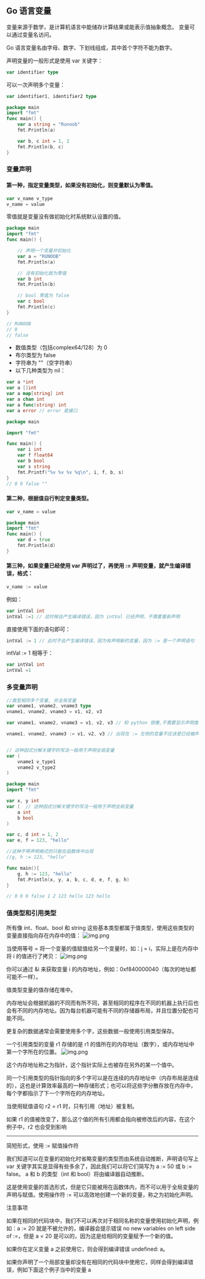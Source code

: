 ## Go 语言变量
变量来源于数学，是计算机语言中能储存计算结果或能表示值抽象概念。
变量可以通过变量名访问。

Go 语言变量名由字母、数字、下划线组成，其中首个字符不能为数字。

声明变量的一般形式是使用 var 关键字：
```go
var identifier type
```

可以一次声明多个变量：
```go
var identifier1, identifier2 type
```

```go
package main
import "fmt"
func main() {
    var a string = "Runoob"
    fmt.Println(a)

    var b, c int = 1, 2
    fmt.Println(b, c)
}
```

### 变量声明
#### 第一种，指定变量类型，如果没有初始化，则变量默认为零值。
```go
var v_name v_type
v_name = value

```
零值就是变量没有做初始化时系统默认设置的值。
```go
package main
import "fmt"
func main() {

    // 声明一个变量并初始化
    var a = "RUNOOB"
    fmt.Println(a)

    // 没有初始化就为零值
    var b int
    fmt.Println(b)

    // bool 零值为 false
    var c bool
    fmt.Println(c)
}

// RUNOOB
// 0
// false

```
- 数值类型（包括complex64/128）为 0
- 布尔类型为 false
- 字符串为 ""（空字符串）
- 以下几种类型为 nil：
```go
var a *int
var a []int
var a map[string] int
var a chan int
var a func(string) int
var a error // error 是接口
```

```go
package main

import "fmt"

func main() {
    var i int
    var f float64
    var b bool
    var s string
    fmt.Printf("%v %v %v %q\n", i, f, b, s)
}
// 0 0 false ""
```

#### 第二种，根据值自行判定变量类型。
```go
var v_name = value
```
```go
package main
import "fmt"
func main() {
    var d = true
    fmt.Println(d)
}
```

#### 第三种，如果变量已经使用 var 声明过了，再使用 := 声明变量，就产生编译错误，格式：
```go
v_name := value
```
例如：
```go
var intVal int 
intVal :=1 // 这时候会产生编译错误，因为 intVal 已经声明，不需要重新声明
```
直接使用下面的语句即可：
```go
intVal := 1 // 此时不会产生编译错误，因为有声明新的变量，因为 := 是一个声明语句
```
intVal := 1 相等于：
```go
var intVal int 
intVal =1 
```

### 多变量声明
```go
//类型相同多个变量, 非全局变量
var vname1, vname2, vname3 type
vname1, vname2, vname3 = v1, v2, v3

var vname1, vname2, vname3 = v1, v2, v3 // 和 python 很像,不需要显示声明类型，自动推断

vname1, vname2, vname3 := v1, v2, v3 // 出现在 := 左侧的变量不应该是已经被声明过的，否则会导致编译错误


// 这种因式分解关键字的写法一般用于声明全局变量
var (
    vname1 v_type1
    vname2 v_type2
)
```
```go
package main
import "fmt"

var x, y int
var (  // 这种因式分解关键字的写法一般用于声明全局变量
    a int
    b bool
)

var c, d int = 1, 2
var e, f = 123, "hello"

//这种不带声明格式的只能在函数体中出现
//g, h := 123, "hello"

func main(){
    g, h := 123, "hello"
    fmt.Println(x, y, a, b, c, d, e, f, g, h)
}

// 0 0 0 false 1 2 123 hello 123 hello
```

### 值类型和引用类型
所有像 int、float、bool 和 string 这些基本类型都属于值类型，使用这些类型的变量直接指向存在内存中的值：
![img.png](https://www.runoob.com/wp-content/uploads/2015/06/4.4.2_fig4.1.jpgrawtrue)

当使用等号 = 将一个变量的值赋值给另一个变量时，如：j = i，实际上是在内存中将 i 的值进行了拷贝：
![img.png](https://www.runoob.com/wp-content/uploads/2015/06/4.4.2_fig4.2.jpgrawtrue)

你可以通过 &i 来获取变量 i 的内存地址，例如：0xf840000040（每次的地址都可能不一样）。

值类型变量的值存储在堆中。

内存地址会根据机器的不同而有所不同，甚至相同的程序在不同的机器上执行后也会有不同的内存地址。因为每台机器可能有不同的存储器布局，并且位置分配也可能不同。

更复杂的数据通常会需要使用多个字，这些数据一般使用引用类型保存。

一个引用类型的变量 r1 存储的是 r1 的值所在的内存地址（数字），或内存地址中第一个字所在的位置。
![img.png](https://www.runoob.com/wp-content/uploads/2015/06/4.4.2_fig4.3.jpgrawtrue)

这个内存地址称之为指针，这个指针实际上也被存在另外的某一个值中。

同一个引用类型的指针指向的多个字可以是在连续的内存地址中（内存布局是连续的），这也是计算效率最高的一种存储形式；也可以将这些字分散存放在内存中，每个字都指示了下一个字所在的内存地址。

当使用赋值语句 r2 = r1 时，只有引用（地址）被复制。

如果 r1 的值被改变了，那么这个值的所有引用都会指向被修改后的内容，在这个例子中，r2 也会受到影响

--- 
简短形式，使用 := 赋值操作符

我们知道可以在变量的初始化时省略变量的类型而由系统自动推断，声明语句写上 var 关键字其实是显得有些多余了，因此我们可以将它们简写为 a := 50 或 b := false。
a 和 b 的类型（int 和 bool）将由编译器自动推断。

这是使用变量的首选形式，但是它只能被用在函数体内，而不可以用于全局变量的声明与赋值。使用操作符 := 可以高效地创建一个新的变量，称之为初始化声明。

注意事项

如果在相同的代码块中，我们不可以再次对于相同名称的变量使用初始化声明，例如：a := 20 就是不被允许的，编译器会提示错误 no new variables on left side of :=，但是 a = 20 是可以的，因为这是给相同的变量赋予一个新的值。

如果你在定义变量 a 之前使用它，则会得到编译错误 undefined: a。

如果你声明了一个局部变量却没有在相同的代码块中使用它，同样会得到编译错误，例如下面这个例子当中的变量 a
